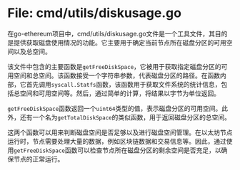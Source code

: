 # File: cmd/utils/diskusage.go

在go-ethereum项目中，cmd/utils/diskusage.go文件是一个工具文件，其目的是提供获取磁盘使用情况的功能。它主要用于确定当前节点所在磁盘分区的可用空间以及总空间。

该文件中包含的主要函数是`getFreeDiskSpace`，它被用于获取指定磁盘分区的可用空间和总空间。该函数接受一个字符串参数，代表磁盘分区的路径。在函数内部，它首先调用`syscall.Statfs`函数，该函数用于获取文件系统的统计信息，包括总空间和可用空间等。然后，通过简单的计算，将结果以字节为单位返回。

`getFreeDiskSpace`函数返回一个`uint64`类型的值，表示磁盘分区的可用空间。此外，还有一个名为`getTotalDiskSpace`的类似函数，用于返回磁盘分区的总空间。

这两个函数可以用来判断磁盘空间是否足够以及进行磁盘空间管理。在以太坊节点运行时，节点需要处理大量的数据，例如区块链数据和交易信息等。因此，通过使用`getFreeDiskSpace`函数可以检查节点所在磁盘分区的剩余空间是否充足，以确保节点的正常运行。

